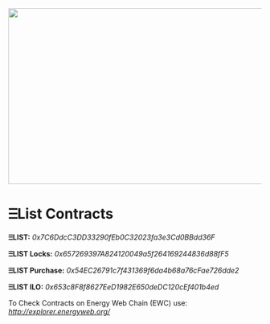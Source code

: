 <img src="https://firebasestorage.googleapis.com/v0/b/e-list-e5622.appspot.com/o/Assets%2F24.png?alt=media" width="650" height="350">

# ⲶList Contracts

**ⲶLIST:**  _0x7C6DdcC3DD33290fEb0C32023fa3e3Cd0BBdd36F_

**ⲶLIST Locks:**  _0x657269397A824120049a5f264169244836d88fF5_

**ⲶLIST Purchase:**  _0x54EC26791c7f431369f6da4b68a76cFae726dde2_

**ⲶLIST ILO:**  _0x653c8F8f8627EeD1982E650deDC120cEf401b4ed_



To Check Contracts on Energy Web Chain (EWC) use: _http://explorer.energyweb.org/_

